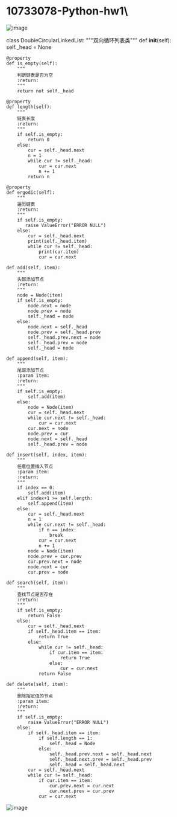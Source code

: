 # 10733078-Python-hw1\
 ![image](https://github.com/user-attachments/assets/21f6f0ec-99fc-47f0-a498-339205fab86e)

class DoubleCircularLinkedList:
    """双向循环列表类"""
    def __init__(self):
        self._head = None
 
    @property
    def is_empty(self):
        """
        判断链表是否为空
        :return:
        """
        return not self._head
 
    @property
    def length(self):
        """
        链表长度
        :return:
        """
        if self.is_empty:
            return 0
        else:
            cur = self._head.next
            n = 1
            while cur != self._head:
                cur = cur.next
                n += 1
            return n
 
    @property
    def ergodic(self):
        """
        遍历链表
        :return:
        """
        if self.is_empty:
           raise ValueError("ERROR NULL")
        else:
            cur = self._head.next
            print(self._head.item)
            while cur != self._head:
                print(cur.item)
                cur = cur.next
 
    def add(self, item):
        """
        头部添加节点
        :return:
        """
        node = Node(item)
        if self.is_empty:
            node.next = node
            node.prev = node
            self._head = node
        else:
            node.next = self._head
            node.prev = self._head.prev
            self._head.prev.next = node
            self._head.prev = node
            self._head = node
 
    def append(self, item):
        """
        尾部添加节点
        :param item:
        :return:
        """
        if self.is_empty:
            self.add(item)
        else:
            node = Node(item)
            cur = self._head.next
            while cur.next != self._head:
                cur = cur.next
            cur.next = node
            node.prev = cur
            node.next = self._head
            self._head.prev = node
 
    def insert(self, index, item):
        """
        任意位置插入节点
        :param item:
        :return:
        """
        if index == 0:
            self.add(item)
        elif index+1 >= self.length:
            self.append(item)
        else:
            cur = self._head.next
            n = 1
            while cur.next != self._head:
                if n == index:
                    break
                cur = cur.next
                n += 1
            node = Node(item)
            node.prev = cur.prev
            cur.prev.next = node
            node.next = cur
            cur.prev = node
 
    def search(self, item):
        """
        查找节点是否存在
        :return:
        """
        if self.is_empty:
            return False
        else:
            cur = self._head.next
            if self._head.item == item:
                return True
            else:
                while cur != self._head:
                    if cur.item == item:
                        return True
                    else:
                        cur = cur.next
                return False
 
    def delete(self, item):
        """
        删除指定值的节点
        :param item:
        :return:
        """
        if self.is_empty:
            raise ValueError("ERROR NULL")
        else:
            if self._head.item == item:
                if self.length == 1:
                    self._head = Node
                else:
                    self._head.prev.next = self._head.next
                    self._head.next.prev = self._head.prev
                    self._head = self._head.next
            cur = self._head.next
            while cur != self._head:
                if cur.item == item:
                    cur.prev.next = cur.next
                    cur.next.prev = cur.prev
                cur = cur.next
 ![image](https://github.com/user-attachments/assets/1c87351a-c647-4525-8377-295caaa0350e)


